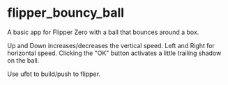 # flipper_bouncy_ball
A basic app for Flipper Zero with a ball that bounces around a box.

Up and Down increases/decreases the vertical speed.
Left and Right for horizontal speed.
Clicking the "OK" button activates a little trailing shadow on the ball.

Use ufbt to build/push to flipper.
